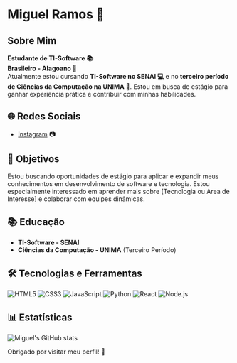# Miguel Ramos 👋

## Sobre Mim
**Estudante de TI-Software 📚**  
**Brasileiro - Alagoano 🚩**  
Atualmente estou cursando **TI-Software no SENAI 💻** e no **terceiro período de Ciências da Computação na UNIMA 🔗**. Estou em busca de estágio para ganhar experiência prática e contribuir com minhas habilidades.

## 🌐 Redes Sociais
- [Instagram](https://www.instagram.com/rammos_mi?igsh=NDNwOTcxb2pod3Y0&utm_source=qr) 📷

## 💼 Objetivos
Estou buscando oportunidades de estágio para aplicar e expandir meus conhecimentos em desenvolvimento de software e tecnologia. Estou especialmente interessado em aprender mais sobre [Tecnologia ou Área de Interesse] e colaborar com equipes dinâmicas.

## 📚 Educação
- **TI-Software - SENAI**  
- **Ciências da Computação - UNIMA** (Terceiro Período)

## 🛠️ Tecnologias e Ferramentas
![HTML5](https://img.shields.io/badge/HTML5-F16529?style=flat&logo=html5&logoColor=white)
![CSS3](https://img.shields.io/badge/CSS3-2965F1?style=flat&logo=css3&logoColor=white)
![JavaScript](https://img.shields.io/badge/JavaScript-F7E02C?style=flat&logo=javascript&logoColor=black)
![Python](https://img.shields.io/badge/Python-3776AB?style=flat&logo=python&logoColor=white)
![React](https://img.shields.io/badge/React-61DAFB?style=flat&logo=react&logoColor=black)
![Node.js](https://img.shields.io/badge/Node.js-8CC84B?style=flat&logo=node.js&logoColor=white)

## 📊 Estatísticas
![Miguel's GitHub stats](https://github-readme-stats.vercel.app/api?username=RaMMos7&show_icons=true&hide_title=true&hide=prs&count_private=true&include_all_commits=true&hide_rank=false&theme=radical)

Obrigado por visitar meu perfil! 🚀
